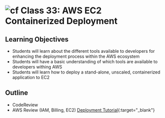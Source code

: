 # ![cf](http://i.imgur.com/7v5ASc8.png) Class 33: AWS EC2 Containerized Deployment

## Learning Objectives

- Students will learn about the different tools available to developers for enhancing the deployment process within the AWS ecosystem
- Students will have a basic understanding of which tools are available to developers withing AWS
- Students will learn how to deploy a stand-alone, unscaled, containerized application to EC2

## Outline
- CodeReview
- AWS Review (IAM, Billing, EC2)
[Deployment Tutorial]{:target="_blank"} 
<!-- [Hyperlinks]{:target="_blank"} -->


<!-- links -->
[Deployment Tutorial]: ./notes/deployment.md
<!-- [Hyperlinks]: To supporting materials -->

